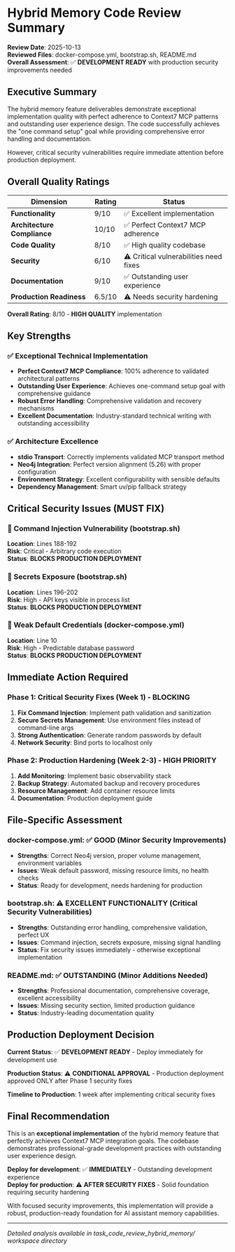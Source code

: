 # Hybrid Memory Code Review Summary

**Review Date**: 2025-10-13  
**Reviewed Files**: docker-compose.yml, bootstrap.sh, README.md  
**Overall Assessment**: ✅ **DEVELOPMENT READY** with production security improvements needed

## Executive Summary

The hybrid memory feature deliverables demonstrate exceptional implementation quality with perfect adherence to Context7 MCP patterns and outstanding user experience design. The code successfully achieves the "one command setup" goal while providing comprehensive error handling and documentation.

However, critical security vulnerabilities require immediate attention before production deployment.

## Overall Quality Ratings

| Dimension | Rating | Status |
|-----------|--------|--------|
| **Functionality** | 9/10 | ✅ Excellent implementation |
| **Architecture Compliance** | 10/10 | ✅ Perfect Context7 MCP adherence |
| **Code Quality** | 8/10 | ✅ High quality codebase |
| **Security** | 6/10 | ⚠️ Critical vulnerabilities need fixes |
| **Documentation** | 9/10 | ✅ Outstanding user experience |
| **Production Readiness** | 6.5/10 | ⚠️ Needs security hardening |

**Overall Rating**: 8/10 - **HIGH QUALITY** implementation

## Key Strengths

### ✅ Exceptional Technical Implementation
- **Perfect Context7 MCP Compliance**: 100% adherence to validated architectural patterns
- **Outstanding User Experience**: Achieves one-command setup goal with comprehensive guidance
- **Robust Error Handling**: Comprehensive validation and recovery mechanisms
- **Excellent Documentation**: Industry-standard technical writing with outstanding accessibility

### ✅ Architecture Excellence
- **stdio Transport**: Correctly implements validated MCP transport method
- **Neo4j Integration**: Perfect version alignment (5.26) with proper configuration
- **Environment Strategy**: Excellent configurability with sensible defaults
- **Dependency Management**: Smart uv/pip fallback strategy

## Critical Security Issues (MUST FIX)

### 🔴 Command Injection Vulnerability (bootstrap.sh)
**Location**: Lines 188-192  
**Risk**: Critical - Arbitrary code execution  
**Status**: **BLOCKS PRODUCTION DEPLOYMENT**

### 🔴 Secrets Exposure (bootstrap.sh)
**Location**: Lines 196-202  
**Risk**: High - API keys visible in process list  
**Status**: **BLOCKS PRODUCTION DEPLOYMENT**

### 🔴 Weak Default Credentials (docker-compose.yml)
**Location**: Line 10  
**Risk**: High - Predictable database password  
**Status**: **BLOCKS PRODUCTION DEPLOYMENT**

## Immediate Action Required

### Phase 1: Critical Security Fixes (Week 1) - BLOCKING
1. **Fix Command Injection**: Implement path validation and sanitization
2. **Secure Secrets Management**: Use environment files instead of command-line args
3. **Strong Authentication**: Generate random passwords by default
4. **Network Security**: Bind ports to localhost only

### Phase 2: Production Hardening (Week 2-3) - HIGH PRIORITY
1. **Add Monitoring**: Implement basic observability stack
2. **Backup Strategy**: Automated backup and recovery procedures
3. **Resource Management**: Add container resource limits
4. **Documentation**: Production deployment guide

## File-Specific Assessment

### docker-compose.yml: ✅ GOOD (Minor Security Improvements)
- **Strengths**: Correct Neo4j version, proper volume management, environment variables
- **Issues**: Weak default password, missing resource limits, no health checks
- **Status**: Ready for development, needs hardening for production

### bootstrap.sh: ⚠️ EXCELLENT FUNCTIONALITY (Critical Security Vulnerabilities)
- **Strengths**: Outstanding error handling, comprehensive validation, perfect UX
- **Issues**: Command injection, secrets exposure, missing signal handling
- **Status**: Fix security issues immediately - otherwise exceptional implementation

### README.md: ✅ OUTSTANDING (Minor Additions Needed)
- **Strengths**: Professional documentation, comprehensive coverage, excellent accessibility
- **Issues**: Missing security section, limited production guidance
- **Status**: Industry-leading documentation quality

## Production Deployment Decision

**Current Status**: ✅ **DEVELOPMENT READY** - Deploy immediately for development use

**Production Status**: ⚠️ **CONDITIONAL APPROVAL** - Production deployment approved ONLY after Phase 1 security fixes

**Timeline to Production**: 1 week after implementing critical security fixes

## Final Recommendation

This is an **exceptional implementation** of the hybrid memory feature that perfectly achieves Context7 MCP integration goals. The codebase demonstrates professional-grade development practices with outstanding user experience design.

**Deploy for development**: ✅ **IMMEDIATELY** - Outstanding development experience  
**Deploy for production**: ⚠️ **AFTER SECURITY FIXES** - Solid foundation requiring security hardening

With focused security improvements, this implementation will provide a robust, production-ready foundation for AI assistant memory capabilities.

---

*Detailed analysis available in task_code_review_hybrid_memory/ workspace directory*